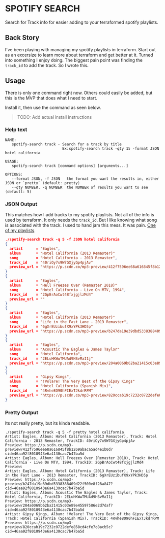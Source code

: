 # SPOTIFY SEARCH
Search for Track info for easier adding to your terraformed spotify playlists.

## Back Story
I've been playing with managing my spotify playlists in terraform. Start out as an excersize to learn more about terraform and get better at it. Turned into something I enjoy doing. The biggest pain point was finding the `track_id` to add the track. So I wrote this.

## Usage
There is only one command right now. Others could easily be added, but this is the MVP that does what I need to start.


Install it, then use the command as seen below.
> TODO: Add actual install instructions

### Help text
```
NAME:
   spotify-search track - Search for a track by title
                          Ex:spotify-search track -qty 15 -format JSON hotel california

USAGE:
   spotify-search track [command options] [arguments...]

OPTIONS:
   --format JSON, -f JSON   the format you want the results in, either JSON or `pretty` (default: pretty)
   --qty NUMBER, -q NUMBER  the NUMBER of results you want to see (default: 5)
```

### JSON Output
This matches how I add tracks to my spotify playlists. Not all of the info is used by terraform. It only needs the `track_id`. But I like knowing what song is associated with the track. I used to hand jam this mess. It was pain.
[One of my playlists](https://github.com/JamesAtIntegratnIO/spotify-playlist/blob/main/myJams.tf)
```json
./spotify-search track -q 5 -f JSON hotel california
{
  artist      = "Eagles",
  album       = "Hotel California (2013 Remaster)"
  song        = "Hotel California - 2013 Remaster",
  track_id    = "40riOy7x9W7GXjyGp4pjAv"
  preview_url = "https://p.scdn.co/mp3-preview/412f7596ee68a616845f8b1269abaca5ad4e1b0d?cid=46aa92f8010943e6a4130cac7b47ba5d"
}
{
  artist      = "Eagles",
  album       = "Hell Freezes Over (Remaster 2018)"
  song        = "Hotel California - Live On MTV, 1994",
  track_id    = "2GpBrAoCwt48fxjgjlzMd4"
  preview_url = ""
}
{
  artist      = "Eagles",
  album       = "Hotel California (2013 Remaster)"
  song        = "Life in the Fast Lane - 2013 Remaster",
  track_id    = "6gXrEUzibufX9xYPk3HD5p"
  preview_url = "https://p.scdn.co/mp3-preview/b247da19e39dbd5338388409d22f500e8f28a847?cid=46aa92f8010943e6a4130cac7b47ba5d"
}
{
  artist      = "Eagles",
  album       = "Acoustic The Eagles & James Taylor"
  song        = "Hotel California",
  track_id    = "2ELuHKWwTMUAd9HSvMaI1j"
  preview_url = "https://p.scdn.co/mp3-preview/204a0069b62ba21415c03e89e45597586e2d7daf?cid=46aa92f8010943e6a4130cac7b47ba5d"
}
{
  artist      = "Gipsy Kings",
  album       = "!Volare! The Very Best of the Gipsy Kings"
  song        = "Hotel California (Spanish Mix)",
  track_id    = "4Rvhe8O90hFIExTJkdrRPM"
  preview_url = "https://p.scdn.co/mp3-preview/820ccab19c7232c0722defe858cd4cfe7c8acb5c?cid=46aa92f8010943e6a4130cac7b47ba5d"
}
```
### Pretty Output
Its not really pretty, but its kinda readable.
```
./spotify-search track -q 5 -f pretty hotel california
Artist: Eagles, Album: Hotel California (2013 Remaster), Track: Hotel California - 2013 Remaster, TrackID: 40riOy7x9W7GXjyGp4pjAv
Preview: https://p.scdn.co/mp3-preview/412f7596ee68a616845f8b1269abaca5ad4e1b0d?cid=46aa92f8010943e6a4130cac7b47ba5d
Artist: Eagles, Album: Hell Freezes Over (Remaster 2018), Track: Hotel California - Live On MTV, 1994, TrackID: 2GpBrAoCwt48fxjgjlzMd4
Preview: 
Artist: Eagles, Album: Hotel California (2013 Remaster), Track: Life in the Fast Lane - 2013 Remaster, TrackID: 6gXrEUzibufX9xYPk3HD5p
Preview: https://p.scdn.co/mp3-preview/b247da19e39dbd5338388409d22f500e8f28a847?cid=46aa92f8010943e6a4130cac7b47ba5d
Artist: Eagles, Album: Acoustic The Eagles & James Taylor, Track: Hotel California, TrackID: 2ELuHKWwTMUAd9HSvMaI1j
Preview: https://p.scdn.co/mp3-preview/204a0069b62ba21415c03e89e45597586e2d7daf?cid=46aa92f8010943e6a4130cac7b47ba5d
Artist: Gipsy Kings, Album: !Volare! The Very Best of the Gipsy Kings, Track: Hotel California (Spanish Mix), TrackID: 4Rvhe8O90hFIExTJkdrRPM
Preview: https://p.scdn.co/mp3-preview/820ccab19c7232c0722defe858cd4cfe7c8acb5c?cid=46aa92f8010943e6a4130cac7b47ba5d
```